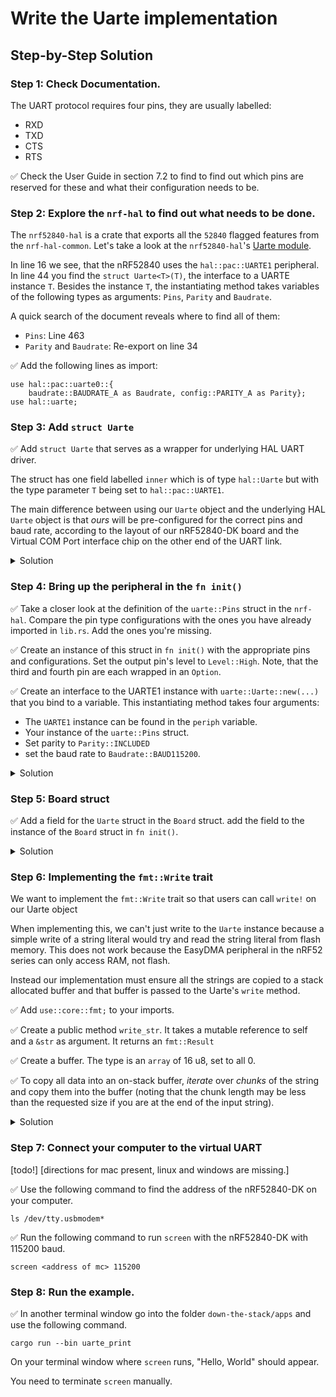 # Write the Uarte implementation
## Step-by-Step Solution

### Step 1: Check Documentation.

The UART protocol requires four pins, they are usually labelled:
* RXD
* TXD
* CTS
* RTS

✅ Check the User Guide in section 7.2 to find to find out which pins are reserved for these and what their configuration needs to be.  

### Step 2: Explore the `nrf-hal` to find out what needs to be done. 


The `nrf52840-hal` is a crate that exports all the `52840` flagged features from the `nrf-hal-common`. Let's take a look at the `nrf52840-hal`'s [Uarte module](https://github.com/nrf-rs/nrf-hal/blob/v0.14.1/nrf-hal-common/src/uarte.rs). 

In line 16 we see, that the nRF52840 uses the `hal::pac::UARTE1` peripheral.
In line 44 you find the `struct Uarte<T>(T)`, the interface to a UARTE instance `T`. Besides the instance `T`, the instantiating method takes variables of the following types as arguments: `Pins`, `Parity` and `Baudrate`.

A quick search of the document reveals where to find all of them:
* `Pins`: Line 463
* `Parity` and `Baudrate`: Re-export on line 34

✅ Add the following lines as import:
```
use hal::pac::uarte0::{
    baudrate::BAUDRATE_A as Baudrate, config::PARITY_A as Parity};
use hal::uarte;
```

###  Step 3: Add `struct Uarte`

✅ Add `struct Uarte` that serves as a wrapper for underlying HAL UART driver.

The struct has one field labelled `inner` which is of type `hal::Uarte` but with the type parameter `T` being set to `hal::pac::UARTE1`.

The main difference between using our `Uarte` object and the underlying HAL `Uarte` object is that *ours* will be pre-configured for the correct pins and baud rate, according to the layout of our nRF52840-DK board and the Virtual COM Port interface chip on the other end of the UART link.

<details>
  <summary>Solution</summary>

```rust
pub struct Uarte {
    inner: hal::Uarte<hal::pac::UARTE1>,
}
```
</details>

### Step 4: Bring up the peripheral in the `fn init()`

✅ Take a closer look at the definition of the `uarte::Pins` struct in the `nrf-hal`. Compare the pin type configurations with the ones you have already imported in `lib.rs`. Add the ones you're missing. 

✅ Create an instance of this struct in `fn init()` with the appropriate pins and configurations. Set the output pin's level to `Level::High`.
Note, that the third and fourth pin are each wrapped in an `Option`. 

✅ Create an interface to the UARTE1 instance with `uarte::Uarte::new(...)` that you bind to a variable. This instantiating method takes four arguments:
* The `UARTE1` instance can be found in the `periph` variable.
* Your instance of the `uarte::Pins` struct.
* Set parity to `Parity::INCLUDED` 
* set the baud rate to `Baudrate::BAUD115200`.

<details>
  <summary>Solution</summary>

```rust
  let pins =  hal::uarte::Pins {
            rxd: pins.p0_08.degrade().into_floating_input(),
            txd: pins.p0_06.degrade().into_push_pull_output(Level::High),
            cts: Some(pins.p0_07.degrade().into_floating_input()),
            rts: Some(pins.p0_05.degrade().into_push_pull_output(Level::High)),
        };
       

        let uarte = hal::uarte::Uarte::new(periph.UARTE1, pins, Parity::INCLUDED, Baudrate::BAUD115200);
```
</details>

### Step 5: Board struct

✅  Add a field for the `Uarte` struct in the `Board` struct. 
add the field to the instance of the `Board` struct in `fn init()`.

<details>
  <summary>Solution</summary>

```rust

pub struct Board {
    /// LEDs
    pub leds: Leds,
    /// Buttons
    pub buttons: Buttons,
    /// Timer
    pub timer: Timer,
    /// uarte interface
    pub uarte: Uarte,
}

// ...

pub fn init() -> Result<Board, ()> {

    // ... 

        Ok(Board {
            leds: Leds {
                // ...
            },

            buttons: Buttons {
                // ...
            },
            // 🔼  --- Button Exercise --- 🔼 

            timer: Timer { inner: timer },

            uarte: Uarte { inner: uarte },
        })
    } else {
        Err(())
    }
```

</details>

### Step 6: Implementing the `fmt::Write` trait

We want to implement the `fmt::Write` trait so that users can call `write!` on our Uarte object

When implementing this, we can't just write to the `Uarte` instance because a simple write of a string literal would try and read the string literal from flash memory. This does not work because the EasyDMA peripheral in the nRF52 series can only access RAM, not flash. 

Instead our implementation must ensure all the strings are copied to a stack allocated buffer and that buffer is passed to the Uarte's `write` method. 

✅ Add `use::core::fmt;` to your imports.

✅ Create a public method `write_str`. It takes a mutable reference to self and a `&str` as argument. It returns an `fmt::Result`

✅ Create a buffer. The type is an `array` of 16 u8, set to all 0. 

✅ To copy all data into an on-stack buffer, *iterate* over *chunks* of the string and copy them into the buffer (noting that the chunk length may be less than the requested size if you are at the end of the input string).

<details>
  <summary>Solution</summary>

```rust
impl fmt::Write for Uarte {

    fn write_str(&mut self, s: &str) -> fmt::Result {
        // Copy all data into an on-stack buffer so we never try to EasyDMA from
        // flash.
        let mut buf: [u8; 16] = [0; 16];
        for block in s.as_bytes().chunks(16) {
            buf[..block.len()].copy_from_slice(block);
            self.inner.write(&buf[..block.len()]).map_err(|_| fmt::Error)?;
        }

        Ok(())
    }
}
```
</details>

### Step 7: Connect your computer to the virtual UART
[todo!] [directions for mac present, linux and windows are missing.]
   
✅  Use the following command to find the address of the nRF52840-DK on your computer. 

```
ls /dev/tty.usbmodem*
```

✅  Run the following command to run `screen` with the nRF52840-DK with 115200 baud. 

```
screen <address of mc> 115200
```

### Step 8: Run the example.
   
✅ In another terminal window go into the folder `down-the-stack/apps` and use the following command. 

```
cargo run --bin uarte_print
```

On your terminal window where `screen` runs, "Hello, World" should appear. 

You need to terminate `screen` manually.
